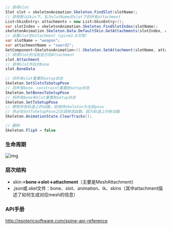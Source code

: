 ``` csharp
// 获得slot
Slot slot = skeletonAnimation.Skeleton.FindSlot(slotName);
// 获得默认Skin下，名为slotName的slot下的所有attachment
List<SkinEntry> attachments = new List<SkinEntry>();
var slotIndex = skeletonAnimation.Skeleton.FindSlotIndex(slotName);
skeletonAnimation.Skeleton.Data.DefaultSkin.GetAttachments(slotIndex, attachments);
// 设置slot的attachment（spine3.8可用）
var slotName = "weapon";
var attachmentName = "sword2";
GetComponent<SkeletonAnimation>().Skeleton.SetAttachment(slotName, attachmentName);
// 获得Slot的当前显示的Attachment
slot.Attachment
// 获得slot所在的bone
slot.BoneData
    
// 将所有slot重置到setup状态
Skeleton.SetSlotsToSetupPose
// 将所有bone、constraint重置到setup状态
Skeleton.SetBonesToSetupPose
// 将所有bone和slot重置到setup状态
Skeleton.SetToSetupPose
// 移除所有轨道上的动画，但保持skeleton为当前pose
// 务必在SetToSetupPose之后调用该函数，因为轨道上仍有动画
Skeleton.AnimationState.ClearTracks();

// 翻转
Skeleton.FlipX = false
```

### 生命周期

![img](http://esotericsoftware.com/img/spine-runtimes-guide/spine-unity/spine-unity-skeletonanimation-updates.png)

### 层次结构

- skin->**bone->slot->attachment**（主要是MeshAttachment）
- .json或.skel文件：bone、slot、animation、ik、skins（其中attachment描述了如何生成对应mesh的信息）

### API手册

http://esotericsoftware.com/spine-api-reference
